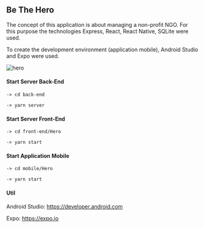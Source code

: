 ## Be The Hero

The concept of this application is about managing a non-profit NGO. For this purpose the technologies Express, React, React Native, SQLite were used.

To create the development environment (application mobile), Android Studio and Expo were used.

![hero](https://github.com/teles1g/be-the-hero/blob/master/be-the-hero.png)

#### Start Server Back-End

```
-> cd back-end

-> yarn server
```

#### Start Server Front-End

```
-> cd front-end/Hero

-> yarn start
```

#### Start Application Mobile

```
-> cd mobile/Hero

-> yarn start
```

#### Util

Android Studio: https://developer.android.com

Expo: https://expo.io
